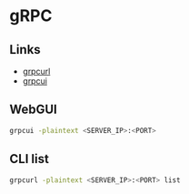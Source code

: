 # gRPC

## Links

- [grpcurl](https://github.com/fullstorydev/grpcurl)
- [grpcui](https://github.com/fullstorydev/grpcui)

## WebGUI

```sh
grpcui -plaintext <SERVER_IP>:<PORT>
```

## CLI list

```sh
grpcurl -plaintext <SERVER_IP>:<PORT> list
```
